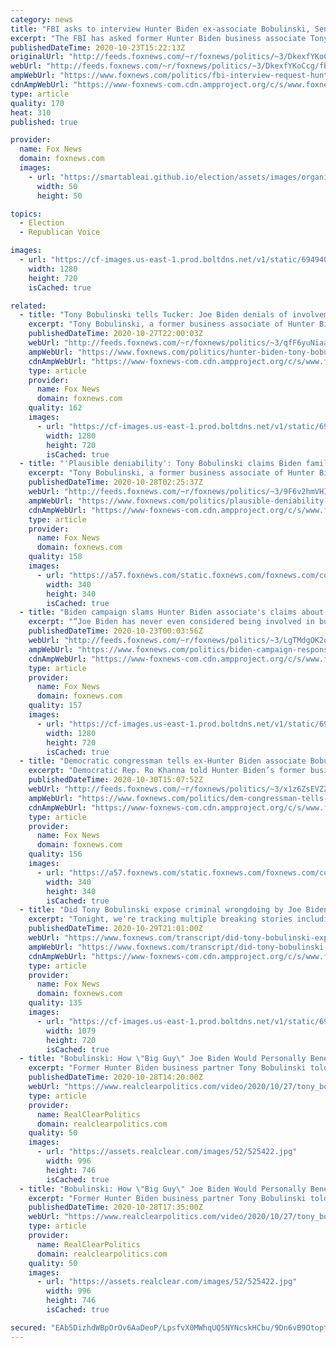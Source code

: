 ```yaml
---
category: news
title: "FBI asks to interview Hunter Biden ex-associate Bobulinski, Senate committee says"
excerpt: "The FBI has asked former Hunter Biden business associate Tony Bobulinski to sit for an interview Friday, Bobulinski's lawyers told the Senate Homeland Security Committee, which released a statement Friday."
publishedDateTime: 2020-10-23T15:22:13Z
originalUrl: "http://feeds.foxnews.com/~r/foxnews/politics/~3/DkexfYKoCcg/fbi-interview-request-hunter-biden-ex-associate-tony-bobulinski-senate-committee"
webUrl: "http://feeds.foxnews.com/~r/foxnews/politics/~3/DkexfYKoCcg/fbi-interview-request-hunter-biden-ex-associate-tony-bobulinski-senate-committee"
ampWebUrl: "https://www.foxnews.com/politics/fbi-interview-request-hunter-biden-ex-associate-tony-bobulinski-senate-committee.amp"
cdnAmpWebUrl: "https://www-foxnews-com.cdn.ampproject.org/c/s/www.foxnews.com/politics/fbi-interview-request-hunter-biden-ex-associate-tony-bobulinski-senate-committee.amp"
type: article
quality: 170
heat: 310
published: true

provider:
  name: Fox News
  domain: foxnews.com
  images:
    - url: "https://smartableai.github.io/election/assets/images/organizations/foxnews.com-50x50.jpg"
      width: 50
      height: 50

topics:
  - Election
  - Republican Voice

images:
  - url: "https://cf-images.us-east-1.prod.boltdns.net/v1/static/694940094001/087c9684-40ad-4fde-977b-fd7d68851af4/ca3f5960-1252-4b92-8d2d-a152cc141674/1280x720/match/image.jpg"
    width: 1280
    height: 720
    isCached: true

related:
  - title: "Tony Bobulinski tells Tucker: Joe Biden denials of involvement in son's business 'a blatant lie'"
    excerpt: "Tony Bobulinski, a former business associate of Hunter Biden, will tell \"Tucker Carlson Tonight\" in an exclusive interview Tuesday evening that Joe Biden's denials of knowledge or involvement in his son's foreign dealings are \"a blatant lie.\""
    publishedDateTime: 2020-10-27T22:00:03Z
    webUrl: "http://feeds.foxnews.com/~r/foxnews/politics/~3/qfF6yuNiaas/hunter-biden-tony-bobulinski-tucker-carlson-joe-biden"
    ampWebUrl: "https://www.foxnews.com/politics/hunter-biden-tony-bobulinski-tucker-carlson-joe-biden.amp"
    cdnAmpWebUrl: "https://www-foxnews-com.cdn.ampproject.org/c/s/www.foxnews.com/politics/hunter-biden-tony-bobulinski-tucker-carlson-joe-biden.amp"
    type: article
    provider:
      name: Fox News
      domain: foxnews.com
    quality: 162
    images:
      - url: "https://cf-images.us-east-1.prod.boltdns.net/v1/static/694940094001/f296e4f1-0c2d-4e64-928c-fefce295f16f/a06107ba-74f1-4faa-8a99-80e0cc89aea4/1280x720/match/image.jpg"
        width: 1280
        height: 720
        isCached: true
  - title: "'Plausible deniability': Tony Bobulinski claims Biden family shrugged off concerns about risk to 2020 bid"
    excerpt: "Tony Bobulinski, a former business associate of Hunter Biden, claimed in an interview Tuesday that the Biden family shrugged off concerns that Joe Biden’s alleged ties to his son's business deals could put a future presidential campaign at risk."
    publishedDateTime: 2020-10-28T02:25:37Z
    webUrl: "http://feeds.foxnews.com/~r/foxnews/politics/~3/9F6v2hmVHIU/plausible-deniability-tony-bobulinski-biden-family"
    ampWebUrl: "https://www.foxnews.com/politics/plausible-deniability-tony-bobulinski-biden-family.amp"
    cdnAmpWebUrl: "https://www-foxnews-com.cdn.ampproject.org/c/s/www.foxnews.com/politics/plausible-deniability-tony-bobulinski-biden-family.amp"
    type: article
    provider:
      name: Fox News
      domain: foxnews.com
    quality: 158
    images:
      - url: "https://a57.foxnews.com/static.foxnews.com/foxnews.com/content/uploads/2020/10/340/340/brooke-singman-headshot.jpg?ve=1&tl=1"
        width: 340
        height: 340
        isCached: true
  - title: "Biden campaign slams Hunter Biden associate's claims about overseas business as 'desperate, pathetic farce'"
    excerpt: "“Joe Biden has never even considered being involved in business with his family,\" the campaign said."
    publishedDateTime: 2020-10-23T00:03:56Z
    webUrl: "http://feeds.foxnews.com/~r/foxnews/politics/~3/LgTMdgOK2o4/biden-campaign-response-tony-bobulinski-hunter-overseas-business-china"
    ampWebUrl: "https://www.foxnews.com/politics/biden-campaign-response-tony-bobulinski-hunter-overseas-business-china.amp"
    cdnAmpWebUrl: "https://www-foxnews-com.cdn.ampproject.org/c/s/www.foxnews.com/politics/biden-campaign-response-tony-bobulinski-hunter-overseas-business-china.amp"
    type: article
    provider:
      name: Fox News
      domain: foxnews.com
    quality: 157
    images:
      - url: "https://cf-images.us-east-1.prod.boltdns.net/v1/static/694940094001/b886986e-6a50-4d72-8925-ddcbb05b95ac/599caf0b-699f-4990-b357-251ea96b44b4/1280x720/match/image.jpg"
        width: 1280
        height: 720
        isCached: true
  - title: "Democratic congressman tells ex-Hunter Biden associate Bobulinski he’d defend him over ‘partisan hack’ claim"
    excerpt: "Democratic Rep. Ro Khanna told Hunter Biden’s former business associate Tony Bobulinski in a new message that he would defend him against claims that he is a “partisan hack” in the wake of his claims about the Biden family's business ventures, according to an email obtained by Fox News."
    publishedDateTime: 2020-10-30T15:07:52Z
    webUrl: "http://feeds.foxnews.com/~r/foxnews/politics/~3/x1z6ZsEVZZM/dem-congressman-tells-ex-hunter-biden-associate-bobulinski-in-message-hed-defend-him-over-partisan-hack-cla"
    ampWebUrl: "https://www.foxnews.com/politics/dem-congressman-tells-ex-hunter-biden-associate-bobulinski-in-message-hed-defend-him-over-partisan-hack-cla.amp"
    cdnAmpWebUrl: "https://www-foxnews-com.cdn.ampproject.org/c/s/www.foxnews.com/politics/dem-congressman-tells-ex-hunter-biden-associate-bobulinski-in-message-hed-defend-him-over-partisan-hack-cla.amp"
    type: article
    provider:
      name: Fox News
      domain: foxnews.com
    quality: 156
    images:
      - url: "https://a57.foxnews.com/static.foxnews.com/foxnews.com/content/uploads/2018/09/340/340/john-roberts.png?ve=1&tl=1"
        width: 340
        height: 340
        isCached: true
  - title: "Did Tony Bobulinski expose criminal wrongdoing by Joe Biden?"
    excerpt: "Tonight, we're tracking multiple breaking stories including the interview you just saw with the Biden whistle-blower, Tony Bobulinski. We'll unpack his serious corruption allegations against the Bidens."
    publishedDateTime: 2020-10-29T21:01:00Z
    webUrl: "https://www.foxnews.com/transcript/did-tony-bobulinski-expose-criminal-wrongdoing-by-joe-biden"
    ampWebUrl: "https://www.foxnews.com/transcript/did-tony-bobulinski-expose-criminal-wrongdoing-by-joe-biden.amp"
    cdnAmpWebUrl: "https://www-foxnews-com.cdn.ampproject.org/c/s/www.foxnews.com/transcript/did-tony-bobulinski-expose-criminal-wrongdoing-by-joe-biden.amp"
    type: article
    provider:
      name: Fox News
      domain: foxnews.com
    quality: 135
    images:
      - url: "https://cf-images.us-east-1.prod.boltdns.net/v1/static/694940094001/9309ebcd-8a18-499c-9c6e-52d71184988a/206390f8-a7d5-4ed2-9b53-17fa7e151445/1280x720/match/image.jpg"
        width: 1079
        height: 720
        isCached: true
  - title: "Bobulinski: How \"Big Guy\" Joe Biden Would Personally Benefit From A Stake In A Chinese Business Deal"
    excerpt: "Former Hunter Biden business partner Tony Bobulinski told Tucker Carlson he is \"1000%\" certain that \"Big Guy\" stands for Joe Biden in leaked documents. TONY BOBULINSKI, FMR. HUNTER BIDEN BUSINESS PARTNER: I want to simplify this for the American people as much as I can."
    publishedDateTime: 2020-10-28T14:20:00Z
    webUrl: "https://www.realclearpolitics.com/video/2020/10/27/tony_bobulinski_how_joe_biden_would_personally_benefit_from_a_stake_in_a_chinese_business_deal.html"
    type: article
    provider:
      name: RealClearPolitics
      domain: realclearpolitics.com
    quality: 50
    images:
      - url: "https://assets.realclear.com/images/52/525422.jpg"
        width: 996
        height: 746
        isCached: true
  - title: "Bobulinski: How \"Big Guy\" Joe Biden Would Personally Benefit From A Stake In A Chinese Business Deal"
    excerpt: "Former Hunter Biden business partner Tony Bobulinski told Tucker Carlson he is \"1000%\" certain that \"Big Guy\" stands for Joe Biden in leaked documents. TONY BOBULINSKI, FMR. HUNTER BIDEN BUSINESS PARTNER: I want to simplify this for the American people as much as I can."
    publishedDateTime: 2020-10-28T17:35:00Z
    webUrl: "https://www.realclearpolitics.com/video/2020/10/27/tony_bobulinski_how_joe_biden_would_personally_benefit_from_a_stake_in_a_chinese_business_deal.html#!"
    type: article
    provider:
      name: RealClearPolitics
      domain: realclearpolitics.com
    quality: 50
    images:
      - url: "https://assets.realclear.com/images/52/525422.jpg"
        width: 996
        height: 746
        isCached: true

secured: "EAb5DizhdWBpOrOv6AaDeoP/LpsfvX0MWhqUQ5NYNcskHCbu/9Dn6vB9OtoptvK4M590+N2f8Ea9R3Trhu5LGiLlxUdKn9rwomL4jP9Jozeh0SuHgYkrtPw8ijW4a1UTNEiZgvJALfDCr+jN9RAmTA+2SvWB1pUhSppGzl7ZPc8WZ2n4WCUmv75iU/arxAp6P9jZshNvW3HGS0Yq87BqGo+JmAV4ti+5z19AtbFQlHExXKlpIcZOlkGyAKM5IvXsTiDXojdI0xVTXEzBoYJJM4Ppe7UAwAsXmcggeXfb0wOfdM2veQLcnXwNsIh0kGufbcS/Q/oF3Uv3tlogBuFy9FIXtgjwwPtswdF4jShHrHw=;Vx+L1MpnBL5oM4HdcQFk2Q=="
---
```


